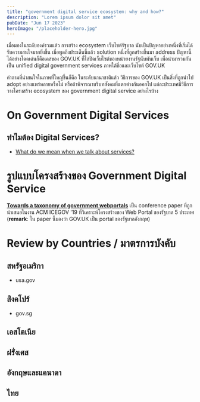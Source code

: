 ```yaml
---
title: "government digital service ecosystem: why and how?"
description: "Lorem ipsum dolor sit amet"
pubDate: "Jun 17 2023"
heroImage: "/placeholder-hero.jpg"
---
```

เมื่อมองในระดับองค์รวมแล้ว การสร้าง ecosystem เว็บไซต์รัฐบาล นับเป็นปัญหาอย่างหนึ่งที่เริ่มได้รับความสนใจมากยิ่งขึ้น เมื่อพูดถึงประเด็นนี้แล้ว solution หนึ่งที่ถูกสร้างขึ้นมา address ปัญหานี้ได้อย่างโดดเด่นก็คือเคสของ GOV.UK ที่ไล่ปิดเว็บไซต์ของหน่วยงานรัฐนับพันเว็บ เพื่อนำมารวมกันเป็น unified digital government services ภาพใต้ชื่อและเว็บไซต์ GOV.UK

คำถามที่น่าสนใจในภาพที่ใหญ่ขึ้นก็คือ ในระดับนานาชาติแล้ว วิธีการของ GOV.UK เป็นสิ่งที่ถูกนำไป adopt อย่างแพร่หลายหรือไม่ หรือถ้าพิจารณาบริบทสังคมที่แตกต่างกันออกไป แต่ละประเทศมีวิธีการวางโครงสร้าง ecosystem ของ government digital service อย่างไรบ้าง

# On Government Digital Services
## ทำไมต้อง Digital Services?
- [What do we mean when we talk about services?](https://gds.blog.GOV.UK/2018/04/04/what-do-we-mean-when-we-talk-about-services/)

# รูปแบบโครงสร้างของ Government Digital Service
[**Towards a taxonomy of government webportals**](https://doi.org/10.1145/3326365.3326368) เป็น conference paper ที่ถูกนำเสนอในงาน ACM ICEGOV '19 ที่วิเคราะห์โครงสร้างของ Web Portal ของรัฐบาล 5 ประเทศ (**remark**: ใน paper นี้มองว่า GOV.UK เป็น portal ของรัฐบาลอังกฤษ)

# Review by Countries / มาตรการบังคับ
## สหรัฐอเมริกา
- usa.gov

## สิงคโปร์
- gov.sg

## เอสโตเนีย

## ฝรั่งเศส

## อังกฤษและแคนาดา 

## ไทย